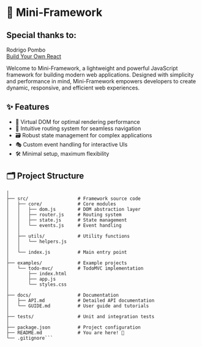 # 🚀 Mini-Framework

##  Special thanks to:
Rodrigo Pombo  
[Build Your Own React](https://pomb.us/build-your-own-react/)

Welcome to Mini-Framework, a lightweight and powerful JavaScript framework for building modern web applications. Designed with simplicity and performance in mind, Mini-Framework empowers developers to create dynamic, responsive, and efficient web experiences.

## ✨ Features

- 🌳 Virtual DOM for optimal rendering performance
- 🧭 Intuitive routing system for seamless navigation
- 🗃️ Robust state management for complex applications
- 🎭 Custom event handling for interactive UIs
- 🛠️ Minimal setup, maximum flexibility

## 🗂️ Project Structure
```mini-framework/
│
├── src/                  # Framework source code
│   ├── core/             # Core modules
│   │   ├── dom.js        # DOM abstraction layer
│   │   ├── router.js     # Routing system
│   │   ├── state.js      # State management
│   │   └── events.js     # Event handling
│   │
│   ├── utils/            # Utility functions
│   │   └── helpers.js
│   │
│   └── index.js          # Main entry point
│
├── examples/             # Example projects
│   └── todo-mvc/         # TodoMVC implementation
│       ├── index.html
│       ├── app.js
│       └── styles.css
│
├── docs/                 # Documentation
│   ├── API.md            # Detailed API documentation
│   └── GUIDE.md          # User guide and tutorials
│
├── tests/                # Unit and integration tests
│
├── package.json          # Project configuration
├── README.md             # You are here! 👋
└── .gitignore```
